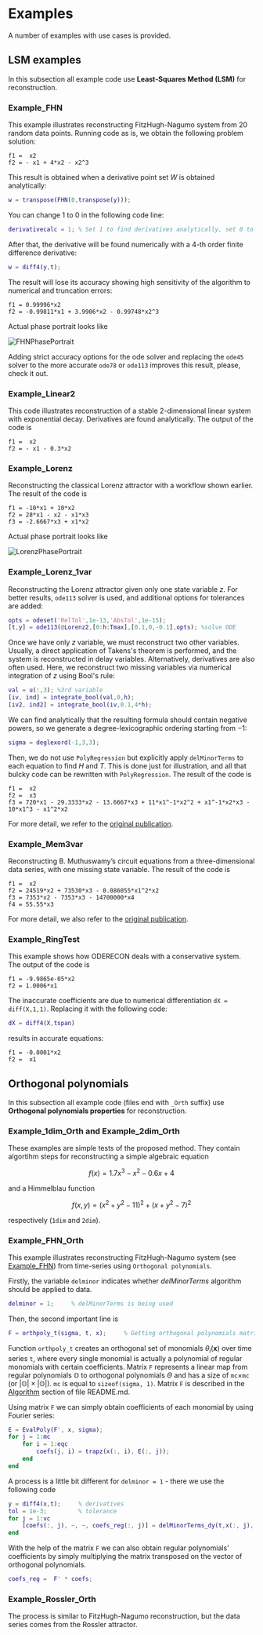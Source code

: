 # Examples

A number of examples with use cases is provided.

## LSM examples

In this subsection all example code use **Least-Squares Method (LSM)** for reconstruction.

### Example_FHN
This example illustrates reconstructing FitzHugh-Nagumo system from 20 random data points. Running code as is, we obtain the following problem solution:
```
f1 =  x2
f2 = - x1 + 4*x2 - x2^3
```
This result is obtained when a derivative point set $W$ is obtained analytically:
```matlab
w = transpose(FHN(0,transpose(y)));
```
You can change 1 to 0 in the following code line:
```matlab
derivativecalc = 1; % Set 1 to find derivatives analytically, set 0 to find derivatives numerically
```
After that, the derivative will be found numerically with a 4-th order finite difference derivative:
```matlab
w = diff4(y,t); 
```
The result will lose its accuracy showing high sensitivity of the algorithm to numerical and truncation errors:
```
f1 = 0.99996*x2
f2 = -0.99811*x1 + 3.9906*x2 - 0.99748*x2^3
```
Actual phase portrait looks like

![FHNPhasePortrait](https://github.com/worriedlemon/oderecon/blob/main/GITHUB_GRAPHICS/FHN.png)

Adding strict accuracy options for the ode solver and replacing the `ode45` solver to the more accurate `ode78` or `ode113` improves this result, please, check it out.

### Example_Linear2

This code illustrates reconstruction of a stable 2-dimensional linear system with exponential decay. Derivatives are found analytically. The output of the code is
```
f1 =  x2
f2 = - x1 - 0.3*x2
```
### Example_Lorenz

Reconstructing the classical Lorenz attractor with a workflow shown earlier. The result of the code is
```
f1 = -10*x1 + 10*x2
f2 = 28*x1 - x2 - x1*x3
f3 = -2.6667*x3 + x1*x2
```

Actual phase portrait looks like

![LorenzPhasePortrait](https://github.com/worriedlemon/oderecon/blob/main/GITHUB_GRAPHICS/Lorenz.png)

### Example_Lorenz_1var

Reconstructing the Lorenz attractor given only one state variable $z$. For better results, `ode113` solver is used, and additional options for tolerances are added:
```matlab
opts = odeset('RelTol',1e-13,'AbsTol',1e-15);
[t,y] = ode113(@Lorenz2,[0:h:Tmax],[0.1,0,-0.1],opts); %solve ODE
```
Once we have only $z$ variable, we must reconstruct two other variables. Usually, a direct application of Takens's theorem is performed, and the system is reconstructed in delay variables. Alternatively, derivatives are also often used. Here, we reconstruct two missing variables via numerical integration of $z$ using Bool's rule:
```matlab
val = u(:,3); %3rd variable
[iv, ind] = integrate_bool(val,0,h);
[iv2, ind2] = integrate_bool(iv,0.1,4*h);
```
We can find analytically that the resulting formula should contain negative powers, so we generate a degree-lexicographic ordering starting from $-1$:
```matlab
sigma = deglexord(-1,3,3);
```
Then, we do not use `PolyRegression` but explicitly apply `delMinorTerms` to each equation to find $H$ and $T$. This is done just for illustration, and all that bulcky code can be rewritten with `PolyRegression`. The result of the code is
```
f1 =  x2
f2 =  x3
f3 = 720*x1 - 29.3333*x2 - 13.6667*x3 + 11*x1^-1*x2^2 + x1^-1*x2*x3 - 10*x1^3 - x1^2*x2
```
For more detail, we refer to the [original publication](https://doi.org/10.3390/math8020300).

### Example_Mem3var

Reconstructing B. Muthuswamy’s circuit equations from a three-dimensional data series, with one missing state variable. The result of the code is
```
f1 =  x2
f2 = 24519*x2 + 73530*x3 - 0.086055*x1^2*x2
f3 = 7353*x2 - 7353*x3 - 14700000*x4
f4 = 55.55*x3
```
For more detail, we also refer to the [original publication](https://doi.org/10.3390/math8020300).

### Example_RingTest

This example shows how ODERECON deals with a conservative system. The output of the code is
```
f1 = -9.9865e-05*x2
f2 = 1.0006*x1
```
The inaccurate coefficients are due to numerical differentiation `dX = diff(X,1,1)`. Replacing it with the following code:
```matlab
dX = diff4(X,tspan)
```
results in accurate equations:
```
f1 = -0.0001*x2
f2 =  x1
```

## Orthogonal polynomials

In this subsection all example code (files end with `_Orth` suffix) use **Orthogonal polynomials properties** for reconstruction.

### Example_1dim_Orth and Example_2dim_Orth

These examples are simple tests of the proposed method. They contain algortihm steps for reconstructing a simple algebraic equation

$$f(x) = 1.7x^3 - x^2 - 0.6x + 4$$

and a Himmelblau function

$$f(x,y) = (x^2 + y^2 - 11)^2 + (x + y^2 - 7)^2$$

respectively (`1dim` and `2dim`).

### Example_FHN_Orth

This example illustrates reconstructing FitzHugh-Nagumo system (see [Example_FHN](https://github.com/worriedlemon/oderecon/blob/main/examples/EXAMPLES.md#example_fhn)) from time-series using `Orthogonal polynomials`.

Firstly, the variable `delminor` indicates whether *delMinorTerms* algorithm should be applied to data.

```matlab
delminor = 1;     % delMinorTerms is being used
```

Then, the second important line is 

```matlab
F = orthpoly_t(sigma, t, x);     % Getting orthogonal polynomials matrix
```

Function `orthpoly_t` creates an orthogonal set of monomials $\theta_i(\mathbf{x})$ over time series `t`, where every single monomial is actually a polynomial of regular monomials with certain coefficients. Matrix `F` represents a linear map from regular polynomials $\mathbb{O}$ to orthogonal polynomials $\Theta$ and has a size of `mc`$\times$`mc` (or $\mathbb{|O|} \times \mathbb{|O|}$). `mc` is equal to `sizeof(sigma, 1)`. Matrix `F` is described in the [Algorithm](https://github.com/worriedlemon/ODERECON/tree/main#algorithm) section of file README.md.

Using matrix `F` we can simply obtain coefficients of each monomial by using Fourier series:

```matlab
E = EvalPoly(F', x, sigma);
for j = 1:mc
    for i = 1:eqc
        coefs(j, i) = trapz(x(:, i), E(:, j));
    end
end
```

A process is a little bit different for `delminor = 1` - there we use the following code

```matlab
y = diff4(x,t);     % derivatives
tol = 1e-3;         % tolerance
for j = 1:vc
    [coefs(:, j), ~, ~, coefs_reg(:, j)] = delMinorTerms_dy(t,x(:, j), x, y(:, j), F, sigma, tol, 0);
end
```

With the help of the matrix `F` we can also obtain regular polynomials' coefficients by simply multiplying the matrix transposed on the vector of orthogonal polynomials.

```matlab
coefs_reg =  F' * coefs;
```

### Example_Rossler_Orth

The process is similar to FitzHugh-Nagumo reconstruction, but the data series comes from the Rossler attractor.
